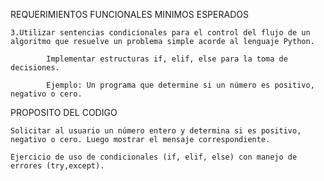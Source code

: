 REQUERIMIENTOS FUNCIONALES MINIMOS ESPERADOS

    3.Utilizar sentencias condicionales para el control del flujo de un algoritmo que resuelve un problema simple acorde al lenguaje Python.

            Implementar estructuras if, elif, else para la toma de decisiones.

            Ejemplo: Un programa que determine si un número es positivo, negativo o cero.

PROPOSITO DEL CODIGO

    Solicitar al usuario un número entero y determina si es positivo, negativo o cero. Luego mostrar el mensaje correspondiente.

    Ejercicio de uso de condicionales (if, elif, else) con manejo de errores (try,except).